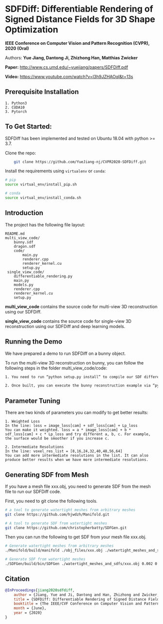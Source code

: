 # SDFDiff: Differentiable Rendering of Signed Distance Fields for 3D Shape Optimization

**IEEE Conference on Computer Vision and Pattern Recognition (CVPR), 2020 (Oral)**

Authors: **Yue Jiang, Dantong Ji, Zhizhong Han, Matthias Zwicker**

**Paper:** http://www.cs.umd.edu/~yuejiang/papers/SDFDiff.pdf

**Video:** https://www.youtube.com/watch?v=l3h9JZHAOqI&t=13s
>

## Prerequisite Installation

    1. Python3 
    2. CUDA10
    3. Pytorch


## To Get Started: 

SDFDiff has been implemented and tested on Ubuntu 18.04 with python >= 3.7.

Clone the repo:
``` bash
    git clone https://github.com/YueJiang-nj/CVPR2020-SDFDiff.git
```

Install the requirements using `virtualenv` or `conda`:
``` bash
# pip
source virtual_env/install_pip.sh

# conda
source virtual_env/install_conda.sh
```

## Introduction

The project has the following file layout:

    README.md
    multi_view_code/
        bunny.sdf
        dragon.sdf
        code/
            main.py
            renderer.cpp
            renderer_kernel.cu
            setup.py
     single_view_code/
        differentiable_rendering.py
        main.py
        models.py
        renderer.cpp
        renderer_kernel.cu
        setup.py


**multi_view_code** contains the source code for multi-view 3D reconstruction using our SDFDiff.

**single_view_code** contains the source code for single-view 3D reconstruction using our SDFDiff and deep learning models.

## Running the Demo

We have prepared a demo to run SDFDiff on a bunny object. 

To run the multi-view 3D reconstruction on bunny, you can follow the following steps in the folder multi_view_code/code:

``` bash
1. You need to run “python setup.py install” to compile our SDF differentiable renderer.

2. Once built, you can execute the bunny reconstruction example via “python main.py”
```

## Parameter Tuning

There are two kinds of parameters you can modify to get better results:

```
1. Weighted Loss
In the line: loss = image_loss[cam] + sdf_loss[cam] + Lp_loss
You can make it weighted. loss = a * image_loss[cam] + b * sdf_loss[cam] + c * Lp_loss and try different a, b, c. For example, the surface would be smoother if you increase c.

2. Intermediate Resolutions
In the line: voxel_res_list = [8,16,24,32,40,48,56,64]
You can add more intermediate resolutions in the list. It can also produce better results when we have more intermediate resolutions.
```

## Generating SDF from Mesh

If you have a mesh file xxx.obj, you need to generate SDF from the mesh file to run our SDFDiff code.

First, you need to git clone the following tools.

``` bash
# a tool to generate watertight meshes from arbitrary meshes
git clone https://github.com/hjwdzh/Manifold.git

# A tool to generate SDF from watertight meshes
git clone https://github.com/christopherbatty/SDFGen.git
```

Then you can run the following to get SDF from your mesh file xxx.obj.

``` bash
# Generate watertight meshes from arbitrary meshes
./Manifold/build/manifold ./obj_files/xxx.obj ./watertight_meshes_and_sdfs/xxx.obj

# Generate SDF from watertight meshes
./SDFGen/build/bin/SDFGen ./watertight_meshes_and_sdfs/xxx.obj 0.002 0 
```

## Citation
```bibtex
@InProceedings{jiang2020sdfdiff,
    author = {Jiang, Yue and Ji, Dantong and Han, Zhizhong and Zwicker, Matthias},
    title = {SDFDiff: Differentiable Rendering of Signed Distance Fields for 3D Shape Optimization},
    booktitle = {The IEEE/CVF Conference on Computer Vision and Pattern Recognition (CVPR)},
    month = {June},
    year = {2020} 
}
```
